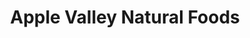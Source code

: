 ---
title: "Apple Valley Natural Foods"
url: /la-porte/apple-valley-natural-foods/
shop: health food
---